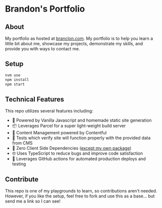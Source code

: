 # Brandon's Portfolio

## About

My portfolio as hosted at [branclon.com](http://www.branclon.com). My portfolio is to help you learn a little bit about me, showcase my projects, demonstrate my skills, and provide you with ways to contact me.

## Setup

```bash
nvm use
npm install
npm start
```

## Technical Features

This repo utilizes several features including:

- 🍦 Powered by Vanilla Javascript and homemade static site generation
- 📦 Leverages Parcel for a super light-weight build server
- 🎹 Content Management powered by Contentful
- 🧪 Tests which verify site will function properly with the provided data from CMS
- 🚀 Zero Client Side Dependencies ([except my own package](https://github.com/brandon-pereira/scroll-text))
- 🤓 Uses TypeScript to reduce bugs and improve code satisfaction
- 🎼 Leverages GitHub actions for automated production deploys and testing

## Contribute

This repo is one of my playgrounds to learn, so contributions aren't needed. However, if you like the setup, feel free to fork and use this as a base... but send me a link so I can see!
